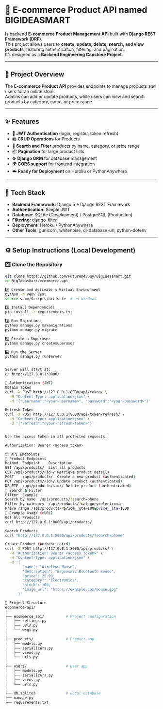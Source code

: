 # 🛒 E-commerce Product API named BIGIDEASMART

Is backend **E-commerce Product Management API** built with **Django REST Framework (DRF)**.  
This project allows users to **create, update, delete, search, and view products**, featuring authentication, filtering, and pagination.  
It’s designed as a **Backend Engineering Capstone Project**.

---

## 🚀 Project Overview

The **E-commerce Product API** provides endpoints to manage products and users for an online store.  
Admins can add or update products, while users can view and search products by category, name, or price range.

---

## ✨ Features

- 🔐 **JWT Authentication** (login, register, token refresh)
- 🛍️ **CRUD Operations** for Products
- 🔎 **Search and Filter** products by name, category, or price range
- 📦 **Pagination** for large product lists
- ⚙️ **Django ORM** for database management
- 🌍 **CORS support** for frontend integration
- ☁️ **Ready for Deployment** on Heroku or PythonAnywhere

---

## 🧱 Tech Stack

- **Backend Framework:** Django 5 + Django REST Framework  
- **Authentication:** Simple JWT  
- **Database:** SQLite (Development) / PostgreSQL (Production)  
- **Filtering:** django-filter  
- **Deployment:** Heroku / PythonAnywhere  
- **Other Tools:** gunicorn, whitenoise, dj-database-url, python-dotenv  

---

## ⚙️ Setup Instructions (Local Development)

### 1️⃣ Clone the Repository
```bash
git clone https://github.com/FutureDevGuy/BigIdeasMart.git
cd BigIdeasMart/ecommerce-api

2️⃣ Create and Activate a Virtual Environment
python -m venv venv
source venv/Scripts/activate  # On Windows

3️⃣ Install Dependencies
pip install -r requirements.txt

4️⃣ Run Migrations
python manage.py makemigrations
python manage.py migrate

5️⃣ Create a Superuser
python manage.py createsuperuser

6️⃣ Run the Server
python manage.py runserver


Server will start at:
👉 http://127.0.0.1:8000/

🔑 Authentication (JWT)
Obtain Token
curl -X POST http://127.0.0.1:8000/api/token/ \
  -H "Content-Type: application/json" \
  -d '{"username":"<your-username>", "password":"<your-password>"}'

Refresh Token
curl -X POST http://127.0.0.1:8000/api/token/refresh/ \
  -H "Content-Type: application/json" \
  -d '{"refresh":"<your-refresh-token>"}'


Use the access token in all protected requests:

Authorization: Bearer <access_token>

📦 API Endpoints
🔹 Product Endpoints
Method	Endpoint	Description
GET	/api/products/	List all products
GET	/api/products/<id>/	Retrieve product details
POST	/api/products/	Create a new product (authenticated)
PUT	/api/products/<id>/	Update product (authenticated)
DELETE	/api/products/<id>/	Delete product (authenticated)
🔹 Search & Filter
Filter	Example
Search by name	/api/products/?search=phone
Filter by category	/api/products/?category=electronics
Price range	/api/products/?price__gte=100&price__lte=1000
🧠 Example Usage (cURL)
Get All Products
curl http://127.0.0.1:8000/api/products/

Search Products
curl "http://127.0.0.1:8000/api/products/?search=phone"

Create Product (Authenticated)
curl -X POST http://127.0.0.1:8000/api/products/ \
  -H "Authorization: Bearer <access_token>" \
  -H "Content-Type: application/json" \
  -d '{
        "name": "Wireless Mouse",
        "description": "Ergonomic Bluetooth mouse",
        "price": 25.99,
        "category": "Electronics",
        "stock": 100,
        "image_url": "https://example.com/mouse.jpg"
      }'

🧩 Project Structure
ecommerce-api/
│
├── ecommerce_api/          # Project configuration
│   ├── settings.py
│   ├── urls.py
│   └── wsgi.py
│
├── products/               # Product app
│   ├── models.py
│   ├── serializers.py
│   ├── views.py
│   └── urls.py
│
├── users/                  # User app
│   ├── models.py
│   ├── serializers.py
│   ├── views.py
│   └── urls.py
│
├── db.sqlite3              # Local database
├── manage.py
└── requirements.txt
